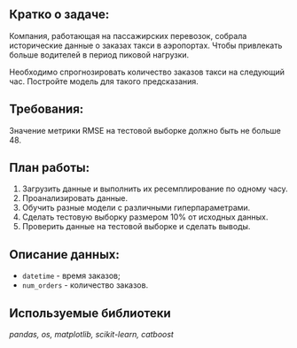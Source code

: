 ## Кратко о задаче:
Компания, работающая на пассажирских перевозок, собрала исторические данные о заказах такси в аэропортах. Чтобы привлекать больше водителей в период пиковой нагрузки. 

Необходимо спрогнозировать количество заказов такси на следующий час. Постройте модель для такого предсказания.

## Требования:

Значение метрики RMSE на тестовой выборке должно быть не больше 48.

## План работы:

1. Загрузить данные и выполнить их ресемплирование по одному часу.
2. Проанализировать данные.
3. Обучить разные модели с различными гиперпараметрами.
4. Сделать тестовую выборку размером 10% от исходных данных.
5. Проверить данные на тестовой выборке и сделать выводы.

## Описание данных:

 - `datetime` - время заказов;
 - `num_orders` - количество заказов.

## Используемые библиотеки
*pandas, os, matplotlib, scikit-learn, catboost*
